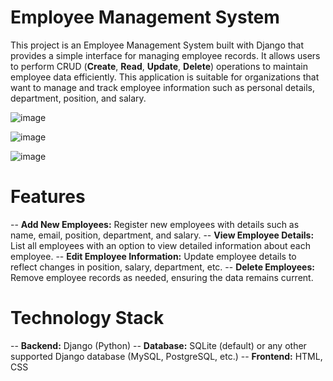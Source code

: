 # Employee Management System

This project is an Employee Management System built with Django that provides a simple interface for managing employee records. It allows users to perform CRUD (**Create**, **Read**, **Update**, **Delete**) operations to maintain employee data efficiently. This application is suitable for organizations that want to manage and track employee information such as personal details, department, position, and salary.



![image](https://github.com/user-attachments/assets/cd422f72-614f-4199-af3c-37a644823d38)



![image](https://github.com/user-attachments/assets/769f7932-b34c-4247-bdbd-65589dbe24f7)



![image](https://github.com/user-attachments/assets/5d9519d0-53ab-40bc-a4b5-f57c9307790e)


# Features
-- **Add New Employees:** Register new employees with details such as name, email, position, department, and salary.
-- **View Employee Details:** List all employees with an option to view detailed information about each employee.
-- **Edit Employee Information:** Update employee details to reflect changes in position, salary, department, etc.
-- **Delete Employees:** Remove employee records as needed, ensuring the data remains current.

# Technology Stack
-- **Backend:** Django (Python)
-- **Database:** SQLite (default) or any other supported Django database (MySQL, PostgreSQL, etc.)
-- **Frontend:** HTML, CSS
